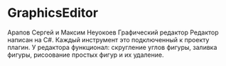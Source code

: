 # GraphicsEditor
Арапов Сергей и Максим Неуокоев
Графический редактор
Редактор написан на C#. Каждый инструмент это подключенный к проекту плагин. У редактора функционал: скругление углов фигуры, заливка фигуры, рисоование простых фигур и их удаление.
